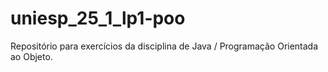 # uniesp_25_1_lp1-poo
Repositório para exercícios da disciplina de Java / Programação Orientada ao Objeto.
